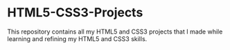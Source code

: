 # HTML5-CSS3-Projects
This repository contains all my HTML5 and CSS3 projects that I made while learning and refining my HTML5 and CSS3 skills.
